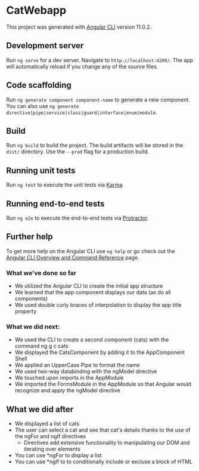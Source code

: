 # CatWebapp

This project was generated with [Angular CLI](https://github.com/angular/angular-cli) version 11.0.2.

## Development server

Run `ng serve` for a dev server. Navigate to `http://localhost:4200/`. The app will automatically reload if you change any of the source files.

## Code scaffolding

Run `ng generate component component-name` to generate a new component. You can also use `ng generate directive|pipe|service|class|guard|interface|enum|module`.

## Build

Run `ng build` to build the project. The build artifacts will be stored in the `dist/` directory. Use the `--prod` flag for a production build.

## Running unit tests

Run `ng test` to execute the unit tests via [Karma](https://karma-runner.github.io).

## Running end-to-end tests

Run `ng e2e` to execute the end-to-end tests via [Protractor](http://www.protractortest.org/).

## Further help

To get more help on the Angular CLI use `ng help` or go check out the [Angular CLI Overview and Command Reference](https://angular.io/cli) page.

### What we've done so far
- We utilized the Angular CLI to create the initial app structure
- We learned that the app component displays our data (as do all components)
- We used double curly braces of interpolation to display the app title property

### What we did next:
- We used the CLI to create a second component (cats) with the command ng g c cats
- We displayed the CatsComponent by adding it to the AppComponent Shell
- We applied an UpperCase Pipe to format the name
- We used two-way databinding with the ngModel directive 
- We touched upon imports in the AppModule
- We imported the FormsModule in the AppModule so that Angular would recognize and apply the ngModel directive

## What we did after 
- We displayed a list of cats
- The user can select a cat and see that cat's details thanks to 
the use of the ngFor and ngIf directives
    - Directives add extensive functionality to manipulating our DOM and iterating over elements
- You can use *ngFor to display a list
- You can use *ngIf to to conditionally include or excluse a block of HTML
